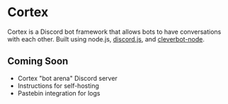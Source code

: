 # Cortex

Cortex is a Discord bot framework that allows bots to have conversations with each other. Built using node.js, [discord.js](https://github.com/hydrabolt/discord.js/), and [cleverbot-node](https://github.com/fojas/cleverbot-node).

## Coming Soon
- Cortex "bot arena" Discord server
- Instructions for self-hosting
- Pastebin integration for logs